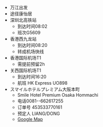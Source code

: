 * 万江出发
* 途径康怡居
* 深圳北高铁站
  * 到达时间08:02
  * 班次G5609
* 香港西九龙站
  * 到达时间08:20
  * 转成机场快线
* 香港国际机场T1
  * 需提前预留2h
* 关西国际机场T1
  * 到达时间16:20
  * 航班 HK Express UO898
* スマイルホテルプレミアム大阪本町
  * Smile Hotel Premium Osaka Hommachi
  * 电话0081--662617255
  * 订单号 453533770161
  * 预定人 LIANG/DONG
  * [Google Map](https://www.google.com.hk/maps/place/Smile+Hotel+Premium+Osaka+Hommachi/@34.6776962,135.5049016,20z/data=!4m18!1m8!3m7!1s0x6000e7183c102051:0xe9e161aab3ade8de!2zMi1jaMWNbWUtOCBNaW5hbWlzZW5iYSwgQ2h1byBXYXJkLCBPc2FrYSwgNTQyLTAwODHml6XmnKw!3b1!8m2!3d34.6777636!4d135.5049396!16s%2Fg%2F11b8v42hnc!3m8!1s0x6000e7183d035921:0x26a24895e8b6e0f9!5m2!4m1!1i2!8m2!3d34.6777479!4d135.5050565!16s%2Fg%2F11fzfd9_5q?hl=zh-CN&entry=ttu)
